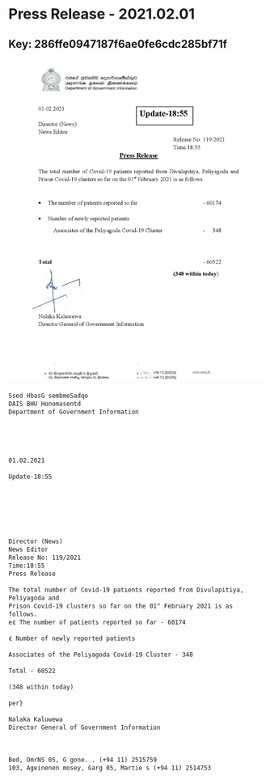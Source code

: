 # Press Release - 2021.02.01 
Key: 286ffe0947187f6ae0fe6cdc285bf71f 
![img](img/286ffe0947187f6ae0fe6cdc285bf71f.jpg)
---
```
Ssed HbasG sembmeSadqo
DAIS BHU Honomasentd
Department of Government Information

 

 

01.02.2021

Update-18:55

 

 

 

Director (News)
News Editor
Release No: 119/2021
Time:18:55
Press Release

The total number of Covid-19 patients reported from Divulapitiya, Peliyagoda and
Prison Covid-19 clusters so far on the 01" February 2021 is as follows.
e¢ The number of patients reported so far - 60174

¢ Number of newly reported patients

Associates of the Peliyagoda Covid-19 Cluster - 348

Total - 60522

(348 within today)

per}

Nalaka Kaluwewa
Director General of Government Information

   

Bed, OmrNS 05, G gone. . (+94 11) 2515759
103, Ageinenen mosey, Garg 05, Martie s (+94 11) 2514753

 

```
